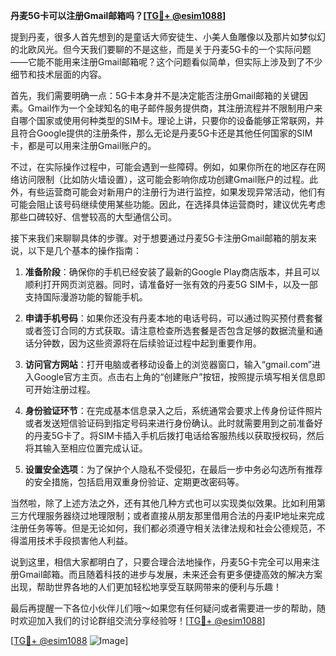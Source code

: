 **丹麦5G卡可以注册Gmail邮箱吗？[[TG💪+ @esim1088](https://t.me/s/esim1088)]**

提到丹麦，很多人首先想到的是童话大师安徒生、小美人鱼雕像以及那片如梦似幻的北欧风光。但今天我们要聊的不是这些，而是关于丹麦5G卡的一个实际问题——它能不能用来注册Gmail邮箱呢？这个问题看似简单，但实际上涉及到了不少细节和技术层面的内容。

首先，我们需要明确一点：5G卡本身并不是决定能否注册Gmail邮箱的关键因素。Gmail作为一个全球知名的电子邮件服务提供商，其注册流程并不限制用户来自哪个国家或使用何种类型的SIM卡。理论上讲，只要你的设备能够正常联网，并且符合Google提供的注册条件，那么无论是丹麦5G卡还是其他任何国家的SIM卡，都是可以用来注册Gmail账户的。

不过，在实际操作过程中，可能会遇到一些障碍。例如，如果你所在的地区存在网络访问限制（比如防火墙设置），这可能会影响你成功创建Gmail账户的过程。此外，有些运营商可能会对新用户的注册行为进行监控，如果发现异常活动，他们有可能会阻止该号码继续使用某些功能。因此，在选择具体运营商时，建议优先考虑那些口碑较好、信誉较高的大型通信公司。

接下来我们来聊聊具体的步骤。对于想要通过丹麦5G卡注册Gmail邮箱的朋友来说，以下是几个基本的操作指南：

1. **准备阶段**：确保你的手机已经安装了最新的Google Play商店版本，并且可以顺利打开网页浏览器。同时，请准备好一张有效的丹麦5G SIM卡，以及一部支持国际漫游功能的智能手机。

2. **申请手机号码**：如果你还没有丹麦本地的电话号码，可以通过购买预付费套餐或者签订合同的方式获取。请注意检查所选套餐是否包含足够的数据流量和通话分钟数，因为这些资源将在后续验证过程中起到重要作用。

3. **访问官方网站**：打开电脑或者移动设备上的浏览器窗口，输入“gmail.com”进入Google官方主页。点击右上角的“创建账户”按钮，按照提示填写相关信息即可开始注册过程。

4. **身份验证环节**：在完成基本信息录入之后，系统通常会要求上传身份证件照片或者发送短信验证码到指定号码来进行身份确认。此时就需要用到之前准备好的丹麦5G卡了。将SIM卡插入手机后拨打电话给客服热线以获取授权码，然后将其输入至相应位置完成认证。

5. **设置安全选项**：为了保护个人隐私不受侵犯，在最后一步中务必勾选所有推荐的安全措施，包括启用双重身份验证、定期更改密码等。

当然啦，除了上述方法之外，还有其他几种方式也可以实现类似效果。比如利用第三方代理服务器绕过地理限制；或者直接从朋友那里借用合法的丹麦IP地址来完成注册任务等等。但是无论如何，我们都必须遵守相关法律法规和社会公德规范，不得滥用技术手段损害他人利益。

说到这里，相信大家都明白了，只要合理合法地操作，丹麦5G卡完全可以用来注册Gmail邮箱。而且随着科技的进步与发展，未来还会有更多便捷高效的解决方案出现，帮助世界各地的人们更加轻松地享受互联网带来的便利与乐趣！

最后再提醒一下各位小伙伴儿们哦～如果您有任何疑问或者需要进一步的帮助，随时欢迎加入我们的讨论群组交流分享经验呀！[[TG💪+ @esim1088](https://t.me/s/esim1088)]

[[TG💪+ @esim1088](https://t.me/s/esim1088) ![Image](https://i.postimg.cc/4NQfJmqS/Snipaste-2025-05-13-00-14-12.png)]